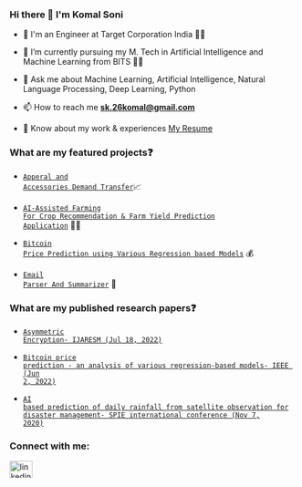 ### Hi there 👋 I'm Komal Soni

- 🔭 I'm an Engineer at Target Corporation India 👩‍💻

- 🌱 I’m currently pursuing my M. Tech in Artificial Intelligence and Machine Learning from BITS 👩‍🎓
<!-- - 👨‍💻 All about me is at [My Website](https://chandrikadeb7.github.io/) -->

- 💬 Ask me about Machine Learning, Artificial Intelligence, Natural Language Processing, Deep Learning, Python

- 📫 How to reach me **sk.26komal@gmail.com**

- 📄 Know about my work & experiences [My Resume](https://github.com/Komal-Soni/Komal-Soni/blob/main/KomalSoniResume%20(2).pdf)

### What are my featured projects:question:

- <code>[Apperal and Accessories Demand Transfer](https://github.com/Komal-Soni/AnADemandTransfer)</code>📈
  
- <code>[AI-Assisted Farming For Crop Recommendation & Farm Yield Prediction Application](https://github.com/Komal-Soni/SBSPS-Challenge)</code> 👨‍🌾
   
- <code>[Bitcoin Price Prediction using Various Regression based Models](https://github.com/Komal-Soni/BitcoinPricePredictionUsingRegressionBasedModels)</code> 💰

- <code>[Email Parser And Summarizer](https://github.com/Komal-Soni/EmailParserAndSummarizer)</code> 📨

### What are my published research papers:question:
- <code>[Asymmetric Encryption- IJARESM (Jul 18, 2022)](http://www.ijaresm.com/asymmetric-encryption)</code>
  
- <code>[Bitcoin price prediction - an analysis of various regression-based models- IEEE (Jun 2, 2022)](https://ieeexplore.ieee.org/document/9794532)</code>

- <code>[AI based prediction of daily rainfall from satellite observation for disaster management- SPIE international conference (Nov 7, 2020)](https://www.spiedigitallibrary.org/conference-proceedings-of-spie/11525/115250W/AI-based-prediction-of-daily-rainfall-from-satellite-observation-for/10.1117/12.2580628.short?tab=ArticleLinkCited)</code> 


<h3 align="left">Connect with me:</h3>
<p align="left">
<a href="https://www.linkedin.com/in/komalsoni-/" target="blank"><img align="center" src="https://raw.githubusercontent.com/rahuldkjain/github-profile-readme-generator/master/src/images/icons/Social/linked-in-alt.svg" alt="linkedin" height="30" width="40" /></a>
</p>

